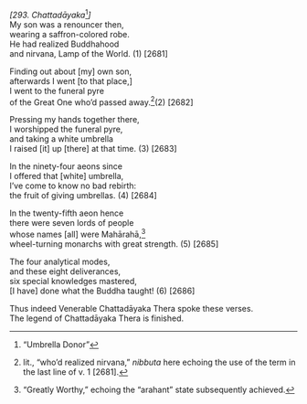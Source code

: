 *\[293. Chattadāyaka*[^1]*\]*  
My son was a renouncer then,  
wearing a saffron-colored robe.  
He had realized Buddhahood  
and nirvana, Lamp of the World. (1) \[2681\]

Finding out about \[my\] own son,  
afterwards I went \[to that place,\]  
I went to the funeral pyre  
of the Great One who’d passed away.[^2](2) \[2682\]

Pressing my hands together there,  
I worshipped the funeral pyre,  
and taking a white umbrella  
I raised \[it\] up \[there\] at that time. (3) \[2683\]

In the ninety-four aeons since  
I offered that \[white\] umbrella,  
I’ve come to know no bad rebirth:  
the fruit of giving umbrellas. (4) \[2684\]

In the twenty-fifth aeon hence  
there were seven lords of people  
whose names \[all\] were Mahārahā,[^3]  
wheel-turning monarchs with great strength. (5) \[2685\]

The four analytical modes,  
and these eight deliverances,  
six special knowledges mastered,  
\[I have\] done what the Buddha taught! (6) \[2686\]

Thus indeed Venerable Chattadāyaka Thera spoke these verses.  
The legend of Chattadāyaka Thera is finished.

[^1]: “Umbrella Donor”

[^2]: lit., “who’d realized nirvana,” *nibbuta* here echoing the use of
    the term in the last line of v. 1 \[2681\].

[^3]: “Greatly Worthy,” echoing the “arahant” state subsequently
    achieved.
